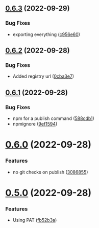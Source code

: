 ## [0.6.3](https://github.com/mgibas/vue-router-fetch/compare/v0.6.2...v0.6.3) (2022-09-29)


### Bug Fixes

* exporting everything ([c956e60](https://github.com/mgibas/vue-router-fetch/commit/c956e6060a35dee77a5c5980e37e40e6dd74c727))



## [0.6.2](https://github.com/mgibas/vue-router-fetch/compare/v0.6.1...v0.6.2) (2022-09-28)


### Bug Fixes

* Added registry url ([0cba3e7](https://github.com/mgibas/vue-router-fetch/commit/0cba3e7faf9f1de91f9b32e634382d8b247bd672))



## [0.6.1](https://github.com/mgibas/vue-router-fetch/compare/v0.6.0...v0.6.1) (2022-09-28)


### Bug Fixes

* npm for a publish command ([588cdb1](https://github.com/mgibas/vue-router-fetch/commit/588cdb1c9c8d6799eb16f310e3dc89b8e1f9babb))
* npmignore ([9ef1594](https://github.com/mgibas/vue-router-fetch/commit/9ef1594ee5d7dd10d8f1371ad2c5fd64ab65348a))



# [0.6.0](https://github.com/mgibas/vue-router-fetch/compare/v0.5.0...v0.6.0) (2022-09-28)


### Features

* no git checks on publish ([3086855](https://github.com/mgibas/vue-router-fetch/commit/3086855bcf7dab903064d02796b7c9ef668a2c57))



# [0.5.0](https://github.com/mgibas/vue-router-fetch/compare/v0.4.0...v0.5.0) (2022-09-28)


### Features

* Using PAT ([fb52b3a](https://github.com/mgibas/vue-router-fetch/commit/fb52b3a00d5dd44a4b3f106ed67fa80b1075dbd7))



